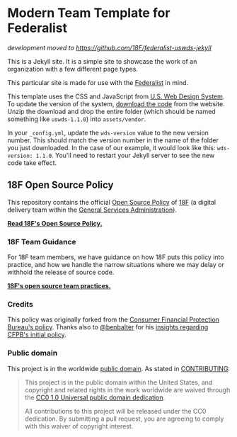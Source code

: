 # Modern Team Template for Federalist

*development moved to https://github.com/18F/federalist-uswds-jekyll*

This is a Jekyll site. It is a simple site to showcase the work of an organization with a few different page types.

This particular site is made for use with the [Federalist](https://github.com/18f/federalist) in mind.

This template uses the CSS and JavaScript from [U.S. Web Design System](https://standards.18f.gov). To update the version of the system, [download the code](https://standards.usa.gov/getting-started/download/) from the website. Unzip the download and drop the entire folder (which should be named something like `uswds-1.1.0`) into `assets/vendor`.

In your `_config.yml`, update the `wds-version` value to the new version number. This should match the version number in the name of the folder you just downloaded. In the case of our example, it would look like this: `wds-version: 1.1.0`. You'll need to restart your Jekyll server to see the new code take effect.

## 18F Open Source Policy

This repository contains the official [Open Source Policy](policy.md) of [18F](https://18f.gsa.gov/) (a digital delivery team within the [General Services Administration](http://gsa.gov)).

**[Read 18F's Open Source Policy.](policy.md)**

### 18F Team Guidance

For 18F team members, we have guidance on how 18F puts this policy into practice, and how we handle the narrow situations where we may delay or withhold the release of source code.

**[18F's open source team practices.](practice.md)**

### Credits

This policy was originally forked from the [Consumer Financial Protection Bureau's policy](https://github.com/cfpb/source-code-policy). Thanks also to [@benbalter](https://github.com/benbalter) for his [insights regarding CFPB's initial policy](http://ben.balter.com/2012/04/10/whats-missing-from-cfpbs-awesome-new-source-code-policy/).

### Public domain

This project is in the worldwide [public domain](LICENSE.md). As stated in [CONTRIBUTING](CONTRIBUTING.md):

> This project is in the public domain within the United States, and copyright and related rights in the work worldwide are waived through the [CC0 1.0 Universal public domain dedication](https://creativecommons.org/publicdomain/zero/1.0/).
>
> All contributions to this project will be released under the CC0 dedication. By submitting a pull request, you are agreeing to comply with this waiver of copyright interest.
